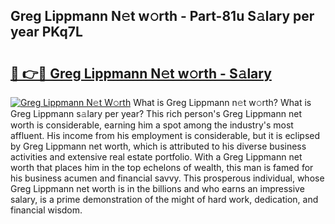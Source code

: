 ## Greg Lippmann N𝚎t w𝚘rth - Part-81u S𝚊lary per year PKq7L

# <h2><a href="http://gc1bkd.nevu.top/?p=Greg+Lippmann">🔗 👉🔴 Greg Lippmann N𝚎t w𝚘rth - S𝚊lary</a></h2>

[![Greg Lippmann N𝚎t W𝚘rth](https://i.imgur.com/Oavwk0R.jpeg)](http://gc1bkd.nevu.top/?p=Greg+Lippmann)
What is Greg Lippmann n𝚎t w𝚘rth? What is Greg Lippmann s𝚊lary per year?
This rich person's Greg Lippmann net worth is considerable, earning him a spot among the industry's most affluent. His income from his employment is considerable, but it is eclipsed by Greg Lippmann net worth, which is attributed to his diverse business activities and extensive real estate portfolio. With a Greg Lippmann net worth that places him in the top echelons of wealth, this man is famed for his business acumen and financial savvy. This prosperous individual, whose Greg Lippmann net worth is in the billions and who earns an impressive salary, is a prime demonstration of the might of hard work, dedication, and financial wisdom.
